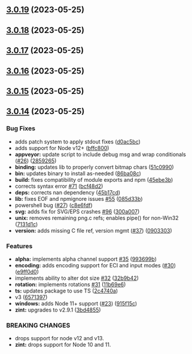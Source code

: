 ## [3.0.19](https://github.com/jshor/symbology/compare/v3.0.18...v3.0.19) (2023-05-25)



## [3.0.18](https://github.com/jshor/symbology/compare/v3.0.17...v3.0.18) (2023-05-25)



## [3.0.17](https://github.com/jshor/symbology/compare/v3.0.16...v3.0.17) (2023-05-25)



## [3.0.16](https://github.com/jshor/symbology/compare/v3.0.15...v3.0.16) (2023-05-25)



## [3.0.15](https://github.com/jshor/symbology/compare/v3.0.14...v3.0.15) (2023-05-25)



## [3.0.14](https://github.com/jshor/symbology/compare/1e362532b77b9667b41eca4ea6e9b8b3cdc63afc...v3.0.14) (2023-05-25)


### Bug Fixes

* adds patch system to apply stdout fixes ([d0ac5bc](https://github.com/jshor/symbology/commit/d0ac5bcab4be9d18dcb32ca71f9e30174d44f46d))
* adds support for Node v12+ ([bffc800](https://github.com/jshor/symbology/commit/bffc800e0bd57e4cf48913bf0d79c33517ab1fd3))
* **appveyor:** update script to include debug msg and wrap conditionals ([#26](https://github.com/jshor/symbology/issues/26)) ([2859265](https://github.com/jshor/symbology/commit/285926561bc0d9b7e62e26b7c1d188b0fef0567e))
* **binding:** updates lib to properly convert bitmap chars ([51c0990](https://github.com/jshor/symbology/commit/51c0990b08bcb5aff2b38dd45113fc5a6e1ae365))
* **bin:** updates binary to install as-needed ([86ba08c](https://github.com/jshor/symbology/commit/86ba08c29dbd0c3933637dc4f825ec4cd6a737f5))
* **build:** fixes compatibility of module exports and npm ([45ebe3b](https://github.com/jshor/symbology/commit/45ebe3b57fd7e187d5ba624525063938f5cc490a))
* corrects syntax error [#71](https://github.com/jshor/symbology/issues/71) ([bcf48d2](https://github.com/jshor/symbology/commit/bcf48d25230a4eacd72ed3356adfdc7aa6e9273a))
* **deps:** corrects nan dependency ([45b17cd](https://github.com/jshor/symbology/commit/45b17cdedc0b385b5e939bb67ceba0894037884b))
* **lib:** fixes EOF and npmignore issues [#55](https://github.com/jshor/symbology/issues/55) ([085d33b](https://github.com/jshor/symbology/commit/085d33bfdf0540cb5138c3b3bf6f983ae0ba5a16))
* powershell bug ([#27](https://github.com/jshor/symbology/issues/27)) ([c8e6fdf](https://github.com/jshor/symbology/commit/c8e6fdf3f70a04384dc97f471e042220dddc7afc))
* **svg:** adds fix for SVG/EPS crashes [#96](https://github.com/jshor/symbology/issues/96) ([300a007](https://github.com/jshor/symbology/commit/300a007e0073f32b933a1ced89653dbb40a10ed2))
* **unix:** removes remaining png.c refs; enables pipe() for non-Win32 ([7131d1c](https://github.com/jshor/symbology/commit/7131d1c173a2dff7f86a8d7a07cb4dee8b4dee0b))
* **version:** adds missing C file ref, version mgmt ([#37](https://github.com/jshor/symbology/issues/37)) ([0903303](https://github.com/jshor/symbology/commit/090330333cdefdedd9e72eccf0e94c4524daf6ec))


### Features

* **alpha:** implements alpha channel support [#35](https://github.com/jshor/symbology/issues/35) ([993699b](https://github.com/jshor/symbology/commit/993699b9468d0d00ac413fdba8e1f02da1f7318a))
* **encoding:** adds encoding support for ECI and input modes ([#30](https://github.com/jshor/symbology/issues/30)) ([e9ff0d0](https://github.com/jshor/symbology/commit/e9ff0d086f5abd5c2c1cfa85c463909b870d2566))
* implements ability to alter dot size [#32](https://github.com/jshor/symbology/issues/32) ([32b9b42](https://github.com/jshor/symbology/commit/32b9b42775b7943e54d6586d4aaf1ec8895c29d5))
* **rotation:** implements rotations [#31](https://github.com/jshor/symbology/issues/31) ([11b69e6](https://github.com/jshor/symbology/commit/11b69e6844a85c8bb6170c0476ccb8633d5a0e9f))
* **ts:** updates package to use TS ([2c4740a](https://github.com/jshor/symbology/commit/2c4740a2dbc47ab79864a451cfaf8d049129d128))
* v3 ([6571397](https://github.com/jshor/symbology/commit/6571397b529e25207da8aa131083beed17c02b20))
* **windows:** adds Node 11+ support ([#23](https://github.com/jshor/symbology/issues/23)) ([915f15c](https://github.com/jshor/symbology/commit/915f15c46ce677b866b9af983ee429a57d082fd9))
* **zint:** upgrades to v2.9.1 ([3bd4855](https://github.com/jshor/symbology/commit/3bd48551dc9c2a908ba07990c33980c8ff955699))


### BREAKING CHANGES

* drops support for node v12 and v13.
* **zint:** drops support for Node 10 and 11.



